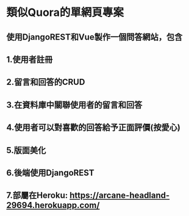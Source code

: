 # 類似Quora的單網頁專案

## 使用DjangoREST和Vue製作一個問答網站，包含
## 1.使用者註冊
## 2.留言和回答的CRUD
## 3.在資料庫中關聯使用者的留言和回答
## 4.使用者可以對喜歡的回答給予正面評價(按愛心)
## 5.版面美化
## 6.後端使用DjangoREST
## 7.部屬在Heroku:  https://arcane-headland-29694.herokuapp.com/

